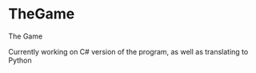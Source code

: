 # TheGame
The Game

Currently working on C# version of the program, as well as translating to Python
